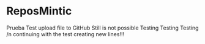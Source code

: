 # ReposMintic
Prueba
Test upload file to GitHub
Still is not possible
Testing
Testing
Testing
/n continuing with the test
creating new lines!!!